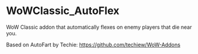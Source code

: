 # WoWClassic_AutoFlex
WoW Classic addon that automatically flexes on enemy players that die near you.

Based on AutoFart by Techie: https://github.com/techiew/WoW-Addons
